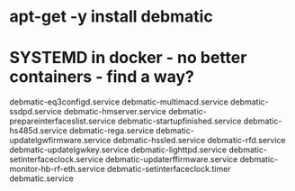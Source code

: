 # apt-get -y install debmatic

# SYSTEMD in docker - no better containers - find a way?

debmatic-eq3configd.service             debmatic-multimacd.service              debmatic-ssdpd.service
debmatic-hmserver.service               debmatic-prepareinterfaceslist.service  debmatic-startupfinished.service
debmatic-hs485d.service                 debmatic-rega.service                   debmatic-updatelgwfirmware.service
debmatic-hssled.service                 debmatic-rfd.service                    debmatic-updatelgwkey.service
debmatic-lighttpd.service               debmatic-setinterfaceclock.service      debmatic-updaterffirmware.service
debmatic-monitor-hb-rf-eth.service      debmatic-setinterfaceclock.timer        debmatic.service